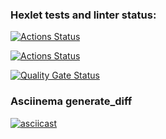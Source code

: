 ### Hexlet tests and linter status:
[![Actions Status](https://github.com/s-gala/python-project-50/actions/workflows/hexlet-check.yml/badge.svg)](https://github.com/s-gala/python-project-50/actions/workflows/hexlet-check.yml)

[![Actions Status](https://github.com/s-gala/python-project-50/actions/workflows/pyci.yml/badge.svg)](https://github.com/s-gala/python-project-50/actions/workflows/pyci.yml)

[![Quality Gate Status](https://sonarcloud.io/api/project_badges/measure?project=s-gala_python-project-50&metric=alert_status)](https://sonarcloud.io/summary/new_code?id=s-gala_python-project-50)

### Asciinema generate_diff
[![asciicast]( https://asciinema.org/a/cpQk3T2v3jLt3NQ6K9d4IaJTh.svg )]( https://asciinema.org/a/cpQk3T2v3jLt3NQ6K9d4IaJTh )

